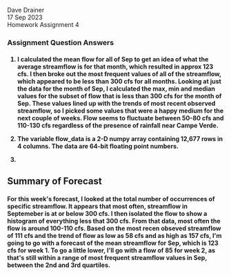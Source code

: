 Dave Drainer <br>
17 Sep 2023 <br>
Homework Assignment 4 <br>

<h3> Assignment Question Answers <br>

<h4>

1. I calculated the mean flow for all of Sep to get an idea of what the average streamflow is for that month, which resulted in approx 123 cfs. I then broke out the most frequent values of all of the streamflow, which appeared to be less than 300 cfs for all months. Looking at just the data for the month of Sep, I calculated the max, min and median values for the subset of flow that is less than 300 cfs for the month of Sep. These values lined up with the trends of most recent observed streamflow, so I picked some values that were a happy medium for the next couple of weeks. Flow seems to fluctuate between 50-80 cfs and 110-130 cfs regardless of the presence of rainfall near Campe Verde.
   
2. The variable flow_data is a 2-D numpy array containing 12,677 rows in 4 columns. The data are 64-bit floating point numbers.

3. 



<h2> Summary of Forecast <br>

<h4> For this week's forecast, I looked at the total number of occurrences of specific streamflow. It appears that most often, streamflow in Septemeber is at or below 300 cfs. I then isolated the flow to show a histogram of everything less that 300 cfs. From that data, most often the flow is around 100-110 cfs. Based on the most recen obseved streamflow of 111 cfs and the trend of flow as low as 58 cfs and as high as 157 cfs, I'm going to go with a forecast of the mean streamflow for Sep, which is 123 cfs for week 1. To go a little lower, I'll go with a flow of 85 for week 2, as that's still within a range of most frequent streamflow values in Sep, between the 2nd and 3rd quartiles.